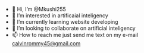 - 👋 Hi, I’m @Mkushi255
- 👀 I’m interested in artificaial inteligency
- 🌱 I’m currently learning website developing
- 💞️ I’m looking to collaborate on artificial inteligency
- 📫 How to reach me just send me text on my e-mail calvinrommy45@gmail.com

<!---
Mkushi255/Mkushi255 is a ✨ special ✨ repository because its `README.md` (this file) appears on your GitHub profile.
You can click the Preview link to take a look at your changes.
--->
